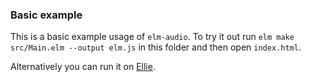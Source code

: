 ### Basic example

This is a basic example usage of `elm-audio`.
To try it out run `elm make src/Main.elm --output elm.js` in this folder and then open `index.html`.

Alternatively you can run it on [Ellie](https://ellie-app.com/8BxVChb5fHLa1).
